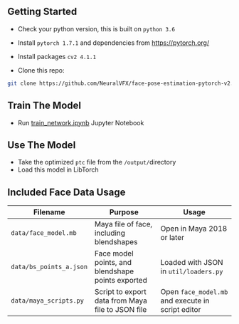 
## Getting Started
- Check your python version, this is built on `python 3.6`
- Install `pytorch 1.7.1` and dependencies from https://pytorch.org/
- Install packages `cv2 4.1.1`

- Clone this repo:

```bash
git clone https://github.com/NeuralVFX/face-pose-estimation-pytorch-v2.git
```

## Train The Model
- Run [train_network.ipynb](train_network.ipynb) Jupyter Notebook

## Use The Model
- Take the optimized `ptc` file from the `/output/`directory
- Load this model in LibTorch

## Included Face Data Usage


| **Filename**         | **Purpose**                                                        |  **Usage**             |
|------------------------------|--------------------------------------------------------------------|-------------------------|
| `data/face_model.mb`    |  Maya file of face, including blendshapes |    Open in Maya 2018 or later            |
| `data/bs_points_a.json`   | Face model points, and blendshape points exported  |   Loaded with JSON in `util/loaders.py`        |
| `data/maya_scripts.py`      |  Script to export data from Maya file to JSON file      |   Open `face_model.mb` and execute in script editor                   |

